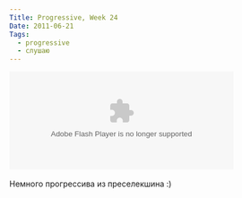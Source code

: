 ```yaml
---
Title: Progressive, Week 24
Date: 2011-06-21
Tags: 
  - progressive
  - слушаю
---
```


<div class="text"><object width="400" height="175"><param name="movie" value="http://www.junostatic.com/ultraplayer/06/EmbeddedPlayer.swf"></param><param name="AllowScriptAccess" value="always"></param><param name="FlashVars" value="branding=download&amp;volume=80&amp;insert_type=insert&amp;play_now=false&amp;isRelease=false&amp;hash=af751f73319c18504cc23cd1f0eb9435"></param><embed src="http://www.junostatic.com/ultraplayer/06/EmbeddedPlayer.swf" flashvars="branding=download&amp;volume=80&amp;api_url=www.juno.co.uk/api/1.2/&amp;insert_type=insert&amp;play_now=false&amp;isRelease=false&amp;hash=af751f73319c18504cc23cd1f0eb9435" width="400" height="175" allowscriptaccess="always" type="application/x-shockwave-flash"></embed></object><br /><br />
Немного прогрессива из преселекшина :)</div>